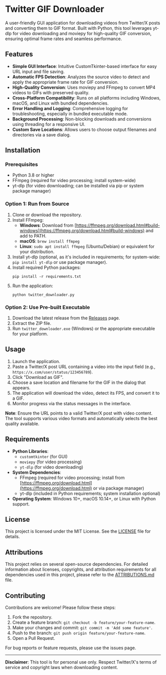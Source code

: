 # Twitter GIF Downloader

A user-friendly GUI application for downloading videos from Twitter/X posts and converting them to GIF format. Built with Python, this tool leverages yt-dlp for video downloading and moviepy for high-quality GIF conversion, ensuring optimal frame rates and seamless performance.

## Features

- **Simple GUI Interface**: Intuitive CustomTkinter-based interface for easy URL input and file saving.
- **Automatic FPS Detection**: Analyzes the source video to detect and apply the appropriate frame rate for GIF conversion.
- **High-Quality Conversion**: Uses moviepy and FFmpeg to convert MP4 videos to GIFs with preserved quality.
- **Cross-Platform Compatibility**: Runs on all platforms including Windows, macOS, and Linux with bundled dependencies.
- **Error Handling and Logging**: Comprehensive logging for troubleshooting, especially in bundled executable mode.
- **Background Processing**: Non-blocking downloads and conversions using threading for a responsive UI.
- **Custom Save Locations**: Allows users to choose output filenames and directories via a save dialog.

## Installation

### Prerequisites
- Python 3.8 or higher
- FFmpeg (required for video processing; install system-wide)
- yt-dlp (for video downloading; can be installed via pip or system package manager)

### Option 1: Run from Source
1. Clone or download the repository.
2. Install FFmpeg:
   - **Windows**: Download from [https://ffmpeg.org/download.html#build-windows](https://ffmpeg.org/download.html#build-windows) and add to PATH.
   - **macOS**: `brew install ffmpeg`
   - **Linux**: `sudo apt install ffmpeg` (Ubuntu/Debian) or equivalent for your distribution.
3. Install yt-dlp (optional, as it's included in requirements; for system-wide: `pip install yt-dlp` or use package manager).
4. Install required Python packages:
   ```
   pip install -r requirements.txt
   ```
5. Run the application:
   ```
   python twitter_downloader.py
   ```

### Option 2: Use Pre-built Executable
1. Download the latest release from the [Releases](https://github.com/ax2bboud/twitter-gif-downloader/releases) page.
2. Extract the ZIP file.
3. Run `twitter_downloader.exe` (Windows) or the appropriate executable for your platform.

## Usage

1. Launch the application.
2. Paste a Twitter/X post URL containing a video into the input field (e.g., `https://x.com/user/status/123456789`).
3. Click "Download as GIF".
4. Choose a save location and filename for the GIF in the dialog that appears.
5. The application will download the video, detect its FPS, and convert it to a GIF.
6. Monitor progress via the status messages in the interface.

**Note**: Ensure the URL points to a valid Twitter/X post with video content. The tool supports various video formats and automatically selects the best quality available.


## Requirements

- **Python Libraries**:
  - `customtkinter` (for GUI)
  - `moviepy` (for video processing)
  - `yt-dlp` (for video downloading)
- **System Dependencies**:
  - FFmpeg (required for video processing; install from [https://ffmpeg.org/download.html](https://ffmpeg.org/download.html) or via package manager)
  - yt-dlp (included in Python requirements; system installation optional)
- **Operating System**: Windows 10+, macOS 10.14+, or Linux with Python support.

## License

This project is licensed under the MIT License. See the [LICENSE](LICENSE) file for details.

## Attributions

This project relies on several open-source dependencies. For detailed information about licenses, copyrights, and attribution requirements for all dependencies used in this project, please refer to the [ATTRIBUTIONS.md](ATTRIBUTIONS.md) file.

## Contributing

Contributions are welcome! Please follow these steps:

1. Fork the repository.
2. Create a feature branch: `git checkout -b feature/your-feature-name`.
3. Make your changes and commit: `git commit -m 'Add some feature'`.
4. Push to the branch: `git push origin feature/your-feature-name`.
5. Open a Pull Request.

For bug reports or feature requests, please use the issues page.

---

**Disclaimer**: This tool is for personal use only. Respect Twitter/X's terms of service and copyright laws when downloading content.